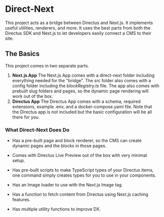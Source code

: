 # Direct-Next

This project acts as a bridge between Directus and Next.js. It implements useful utilities, renderers, and more. It uses the best parts from both the Directus SDK and Next.js to let developers easily connect a CMS to their site.

## The Basics

This project comes in two separate parts.

1.  **Next.js App**
    The Next.js App comes with a direct-next folder including everything needed for the "bridge". The _src_ folder also comes with a config folder including the _blockRegistry.ts_ file. The app also comes with prebuilt slug folders and pages, so the dynamic page rendering will work out of the box.
2.  **Directus App**
    The Directus App comes with a schema, required extensions, example .env, and a docker-compose.yaml file. Note that the Directus app is not included but the basic configuration will be all there for you.

### What Direct-Next Does Do

- Has a pre-built page and block renderer, so the CMS can create dynamic pages and the blocks in those pages.

- Comes with Directus Live Preview out of the box with very minimal setup.

- Has pre-built scripts to make TypeScript types of your Directus items, one command simply creates types for you to use in your components.

- Has an Image loader to use with the Next.js Image tag.

- Has a function to fetch content from Directus using Next.js caching features.

- Has multiple utility functions to improve DX.
